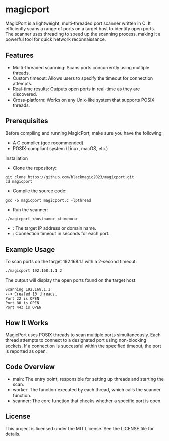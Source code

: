 # magicport
MagicPort is a lightweight, multi-threaded port scanner written in C. It efficiently scans a range of ports on a target host to identify open ports. The scanner uses threading to speed up the scanning process, making it a powerful tool for quick network reconnaissance.

## Features

   - Multi-threaded scanning: Scans ports concurrently using multiple threads.
   - Custom timeout: Allows users to specify the timeout for connection attempts.
   - Real-time results: Outputs open ports in real-time as they are discovered.
   - Cross-platform: Works on any Unix-like system that supports POSIX threads.

## Prerequisites

Before compiling and running MagicPort, make sure you have the following:

   - A C compiler (gcc recommended)
   - POSIX-compliant system (Linux, macOS, etc.)

Installation

   - Clone the repository:
```
git clone https://github.com/blackmagic2023/magicport.git
cd magicport
```
  - Compile the source code:
```
gcc -o magicport magicport.c -lpthread
```
  - Run the scanner:
```
./magicport <hostname> <timeout>
```
  - <hostname>: The target IP address or domain name.
  - <timeout>: Connection timeout in seconds for each port.

## Example Usage

To scan ports on the target 192.168.1.1 with a 2-second timeout:

```bash
./magicport 192.168.1.1 2
```

The output will display the open ports found on the target host:

```
Scanning 192.168.1.1
--> Created 10 threads.
Port 22 is OPEN
Port 80 is OPEN
Port 443 is OPEN
```

## How It Works

MagicPort uses POSIX threads to scan multiple ports simultaneously. Each thread attempts to connect to a designated port using non-blocking sockets. If a connection is successful within the specified timeout, the port is reported as open.

## Code Overview

  - main: The entry point, responsible for setting up threads and starting the scan.
  - worker: The function executed by each thread, which calls the scanner function.
  - scanner: The core function that checks whether a specific port is open.

## License

This project is licensed under the MIT License. See the LICENSE file for details.
